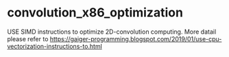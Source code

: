 # convolution_x86_optimization
USE SIMD instructions to optimize 2D-convolution computing. More datail please refer to https://gaiger-programming.blogspot.com/2019/01/use-cpu-vectorization-instructions-to.html
